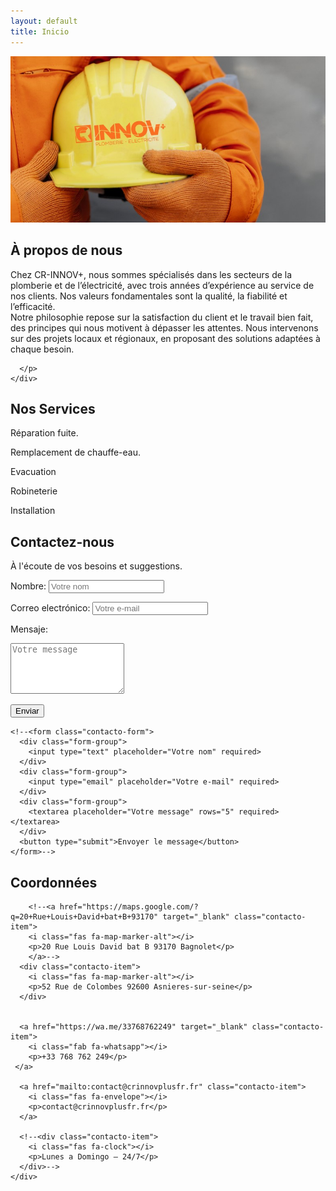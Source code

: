 ```yaml
---
layout: default
title: Inicio
---
```


<!-- ===== SECCIÓN ACERCA DE ===== -->
<section id="acerca">
  <div class="acerca-container">
    <!-- Imagen lateral -->
    <div class="acerca-img">
      <img src="/assets/img/nosotros.jpg" alt="Sobre nosotros">
    </div>
    <!-- Texto -->
    <div class="acerca-texto">
      <h2>À propos de nous</h2>
      <p>
        Chez CR-INNOV+, nous sommes spécialisés dans les secteurs de la plomberie et de l’électricité, avec trois années d’expérience au service de nos clients. 
		Nos valeurs fondamentales sont la qualité, la fiabilité et l’efficacité.<br>
        Notre philosophie repose sur la satisfaction du client et le travail bien fait, des principes qui nous motivent à dépasser les attentes. 
		Nous intervenons sur des projets locaux et régionaux, en proposant des solutions adaptées à chaque besoin.

      </p>
    </div>
  </div>
</section>

<!-- ===== SECCIÓN SERVICIOS ===== -->
<!--<section id="servicios" class="servicios">-->
  <!--<section id="servicios" class="bg-light">-->
  <section id="servicios">
  <div class="servicios-container">
    <h2>Nos Services</h2>
    <div class="grid">
      <div class="card card1">
       <!--<img src="/assets/img/icon1.png" alt="Services 1" class="icono-servicio">-->
        <!--<h3>Services 1</h3>-->
        <p>   Réparation fuite.</p>
      </div>
      <div class="card card2">
        <!--<img src="/assets/img/icon2.png" alt="Services 2" class="icono-servicio">-->
        <!--<h3>Services 2</h3>-->
        <p>  Remplacement de chauffe-eau.</p>
      </div>
      <div class="card card3">
        <!--<img src="/assets/img/icon3.png" alt="Services 3" class="icono-servicio">-->
        <!--<h3>Services 3</h3>-->
        <p>   Evacuation</p>
      </div>
	  <div class="card card4">
        <!--<img src="/assets/img/icon3.png" alt="Services 3" class="icono-servicio">-->
        <!--<h3>Services 3</h3>-->
        <p>   Robineterie</p>
      </div>
	  <div class="card card5">
        <!--<img src="/assets/img/icon3.png" alt="Services 3" class="icono-servicio">-->
        <!--<h3>Services 3</h3>-->
        <p>   Installation</p>
      </div>
	  <div class="card card6 sin-capa">
        <!--<img src="/assets/img/icon3.png" alt="Services 3" class="icono-servicio">-->
        <!--<h3>Services 3</h3>-->
        <p></p>
      </div>
    </div>
  </div>
</section>


<!-- ===== Contacto ===== -->
<section id="contacto" class="contacto">
  <div class="container">
    <h2>Contactez-nous</h2>
    <p class="intro">À l'écoute de vos besoins et suggestions.</p>
    <!-- Formulario de contacto funcional con Formsubmit.co -->
<form
  action="https://formsubmit.co/43b1032b75a9581365524fb6b771eb99"
  method="POST"
  autocomplete="off"
  novalidate
  >

  <!-- Campo de texto para el nombre -->
  <label for="name">Nombre:</label>
  <input
    id="name"
    type="text"
    name="name"
    placeholder="Votre nom"
    required
    minlength="2"
  />

  <!-- Campo de texto para el correo electrónico -->
  <label for="email">Correo electrónico:</label>
  <input
    id="email"
    type="email"
    name="email"
    placeholder="Votre e-mail"
    required
  />

  <!-- Campo de texto para el mensaje -->
  <label for="message">Mensaje:</label>
  <textarea
    id="message"
    name="message"
    placeholder="Votre message"
    rows="5"
    required
  ></textarea>

  <!-- Campo "honeypot" para evitar spam: está oculto y nadie debe llenarlo -->
  <input
    type="text"
    name="_honey"
    style="display:none"
    tabindex="-1"
    autocomplete="off"
  />

  <!-- Campo oculto para redirigir a página de gracias tras envío -->
  <input
    type="hidden"
    name="_next"
    value="https://tusitio.com/gracias.html"
  />

  <!-- Campo opcional para desactivar captcha (usa con precaución) -->
  <!-- <input type="hidden" name="_captcha" value="false" /> -->

  <!-- Botón para enviar el formulario -->
  <button type="submit">Enviar</button>
  <!-- Redirige tras envío a URL personalizada -->
<input type="hidden" name="_next" value="http://crinnovplusfr.fr" />

<!-- Personaliza el asunto del correo -->
<input type="hidden" name="_subject" value="Nuevo mensaje desde mi CRinnovplusfr" />

</form>

    <!--<form class="contacto-form">
      <div class="form-group">
        <input type="text" placeholder="Votre nom" required>
      </div>
      <div class="form-group">
        <input type="email" placeholder="Votre e-mail" required>
      </div>
      <div class="form-group">
        <textarea placeholder="Votre message" rows="5" required></textarea>
      </div>
      <button type="submit">Envoyer le message</button>
    </form>-->
  </div>
</section>

<!-- ===== SECCIÓN DATOS DE CONTACTO ===== -->
<section id="info-contacto">
  <div class="container">
    <h2>Coordonnées</h2>
    <div class="contacto-grid">
      
        <!--<a href="https://maps.google.com/?q=20+Rue+Louis+David+bat+B+93170" target="_blank" class="contacto-item">
		<i class="fas fa-map-marker-alt"></i>
        <p>20 Rue Louis David bat B 93170 Bagnolet</p>
		</a>-->
      <div class="contacto-item">
		<i class="fas fa-map-marker-alt"></i>
		<p>52 Rue de Colombes 92600 Asnieres-sur-seine</p>
	  </div>

	  
      <a href="https://wa.me/33768762249" target="_blank" class="contacto-item">
        <i class="fab fa-whatsapp"></i>
        <p>+33 768 762 249</p>
	 </a>
     
      <a href="mailto:contact@crinnovplusfr.fr" class="contacto-item">
        <i class="fas fa-envelope"></i>
        <p>contact@crinnovplusfr.fr</p>
	  </a>
      
      <!--<div class="contacto-item">
        <i class="fas fa-clock"></i>
        <p>Lunes a Domingo – 24/7</p>
      </div>-->
    </div>
  </div>
</section>
